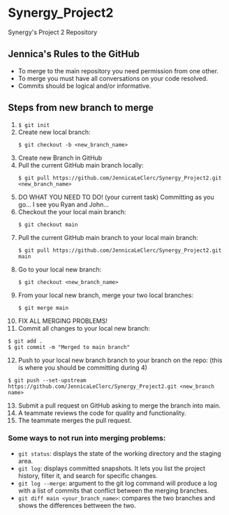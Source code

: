 # Synergy_Project2
Synergy's Project 2 Repository

## Jennica's Rules to the GitHub
- To merge to the main repository you need permission from one other.
- To merge you must have all conversations on your code resolved.
- Commits should be logical and/or informative.

## Steps from new branch to merge
1. `$ git init`
2. Create new local branch:
   ```
   $ git checkout -b <new_branch_name>
   ```
3. Create new Branch in GitHub
4. Pull the current GitHub main branch locally:
   ```
   $ git pull https://github.com/JennicaLeClerc/Synergy_Project2.git <new_branch_name>
   ```
5. DO WHAT YOU NEED TO DO! (your current task) Committing as you go... I see you Ryan and John...
6. Checkout the your local main branch:
   ```
   $ git checkout main
   ```
7. Pull the current GitHub main branch to your local main branch:
   ```
   $ git pull https://github.com/JennicaLeClerc/Synergy_Project2.git main
   ```
8. Go to your local new branch:
   ```
   $ git checkout <new_branch_name>
   ```
9. From your local new branch, merge your two local branches:
   ```
   $ git merge main
   ```
10. FIX ALL MERGING PROBLEMS!
11. Commit all changes to your local new branch:
   ```
   $ git add .
   $ git commit -m "Merged to main branch"
   ```
12. Push to your local new branch branch to your branch on the repo: (this is where you should be committing during 4)
   ```
   $ git push --set-upstream https://github.com/JennicaLeClerc/Synergy_Project2.git <new_branch name>
   ```
13. Submit a pull request on GitHub asking to merge the branch into main.
14. A teammate reviews the code for quality and functionality.
15. The teammate merges the pull request.

### Some ways to not run into merging problems:
- `git status`: displays the state of the working directory and the staging area.
- `git log`: displays committed snapshots. It lets you list the project history, filter it, and search for specific changes.
- `git log --merge`: argument to the git log command will produce a log with a list of commits that conflict between the merging branches.
- `git diff main <your_branch_name>`: compares the two branches and shows the differences bettween the two. 
